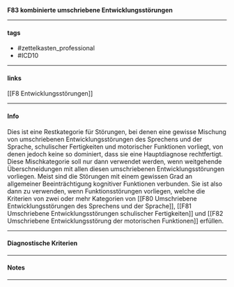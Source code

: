 __F83 kombinierte umschriebene Entwicklungsstörungen__

___________________________________________
#### tags

- #zettelkasten_professional
- #ICD10 
___________________________________________
#### links

[[F8 Entwicklungsstörungen]]

___________________________________________
#### Info
Dies ist eine Restkategorie für Störungen, bei denen eine gewisse Mischung von umschriebenen Entwicklungsstörungen des Sprechens und der Sprache, schulischer Fertigkeiten und motorischer Funktionen vorliegt, von denen jedoch keine so dominiert, dass sie eine Hauptdiagnose rechtfertigt. Diese Mischkategorie soll nur dann verwendet werden, wenn weitgehende Überschneidungen mit allen diesen umschriebenen Entwicklungsstörungen vorliegen. Meist sind die Störungen mit einem gewissen Grad an allgemeiner Beeinträchtigung kognitiver Funktionen verbunden. Sie ist also dann zu verwenden, wenn Funktionsstörungen vorliegen, welche die Kriterien von zwei oder mehr Kategorien von [[F80 Umschriebene Entwicklungsstörungen des Sprechens und der Sprache]], [[F81 Umschriebene Entwicklungsstörungen schulischer Fertigkeiten]] und [[F82 Umschriebene Entwicklungsstörung der motorischen Funktionen]] erfüllen.
___________________________________________
#### Diagnostische Kriterien

___________________________________________
#### Notes

___________________________________________

